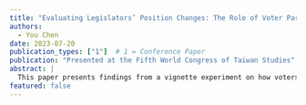 ```yaml
---
title: "Evaluating Legislators’ Position Changes: The Role of Voter Party Identification Strength and Political Trust"
authors:
  - You Chen
date: 2023-07-20
publication_types: ["1"]  # 1 = Conference Paper
publication: "Presented at the Fifth World Congress of Taiwan Studies"
abstract: |
  This paper presents findings from a vignette experiment on how voters evaluate legislators who change policy positions, highlighting the role of partisan identity and political trust.
featured: false
---
```

